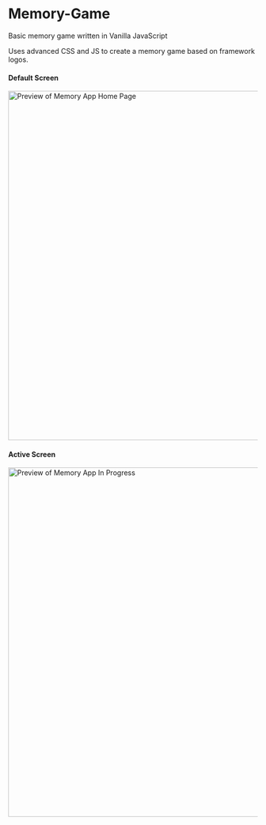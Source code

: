 # Memory-Game
Basic memory game written in Vanilla JavaScript

Uses advanced CSS and JS to create a memory game based on framework logos.

#### Default Screen

<img width="706" alt="Preview of Memory App Home Page" src="https://user-images.githubusercontent.com/39765499/46915201-265ac500-cfa0-11e8-833d-393413560a8d.png">

#### Active Screen

<img width="706" alt="Preview of Memory App In Progress" src="https://user-images.githubusercontent.com/39765499/46915192-0b885080-cfa0-11e8-9d99-f262dbaddce5.png">
